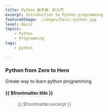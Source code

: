 ```yaml
---
title: Python 動手做，好入門
excerpt: Introduction to Python programming
featuredImage: ./images/basic-python.jpg
level: Basic
topics: 
    - Python
    - Programming
tags:
    - python

---
```


### Python from Zero to Hero

Greate way to learn python programming

#### {{ $frontmatter.title }}
> {{ $frontmatter.excerpt }}




